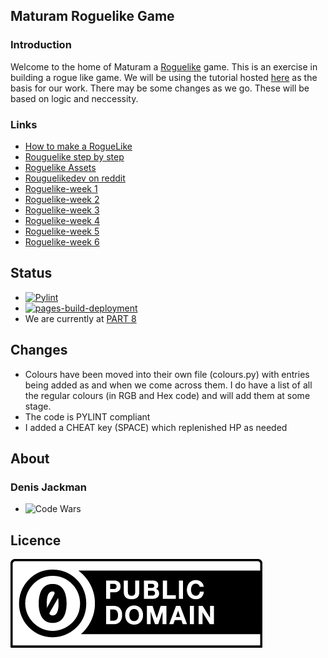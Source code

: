 ## Maturam Roguelike Game
### Introduction
Welcome to the home of Maturam a [Roguelike](https://en.wikipedia.org/wiki/Roguelike) game. This is an exercise in building a rogue like game. We will be using the tutorial hosted [here](https://rogueliketutorials.com/tutorials/tcod/v2/) as the basis for our work. There may be some changes as we go. These will be based on logic and neccessity.

### Links
* [How to make a RogueLike](https://www.gridsagegames.com/blog/2018/10/how-to-make-a-roguelike/)
* [Rouguelike step by step](https://rogueliketutorials.com/tutorials/tcod/v2/)
* [Roguelike Assets](https://www.kenney.nl/)
* [Rouguelikedev on reddit](https://www.reddit.com/r/roguelikedev/)
* [Roguelike-week 1](https://www.reddit.com/r/roguelikedev/comments/vhfsda/roguelikedev_does_the_complete_roguelike_tutorial/)
* [Roguelike-week 2](https://www.reddit.com/r/roguelikedev/comments/vrnoay/roguelikedev_does_the_complete_roguelike_tutorial/)
* [Roguelike-week 3](https://www.reddit.com/r/roguelikedev/comments/vx0cgm/roguelikedev_does_the_complete_roguelike_tutorial/)
* [Roguelike-week 4](https://www.reddit.com/r/roguelikedev/comments/w2c8t8/roguelikedev_does_the_complete_roguelike_tutorial/)
* [Roguelike-week 5](https://www.reddit.com/r/roguelikedev/comments/w8c6jo/roguelikedev_does_the_complete_roguelike_tutorial/)
* [Roguelike-week 6](https://www.reddit.com/r/roguelikedev/comments/wdyzvc/week_6_parts_10_11_saveload_and_leveling_up/)


## Status
* [![Pylint](https://github.com/denisjackman/Maturam/actions/workflows/pylint.yml/badge.svg)](https://github.com/denisjackman/Maturam/actions/workflows/pylint.yml)
* [![pages-build-deployment](https://github.com/denisjackman/Maturam/actions/workflows/pages/pages-build-deployment/badge.svg)](https://github.com/denisjackman/Maturam/actions/workflows/pages/pages-build-deployment)
* We are currently at [PART 8](https://rogueliketutorials.com/tutorials/tcod/v2/part-8/)

## Changes
* Colours have been moved into their own file (colours.py) with entries being added as and when we come across them. I do have a list of all the regular colours (in RGB and Hex code) and will add them at some stage.
* The code is PYLINT compliant
* I added a CHEAT key (SPACE) which replenished HP as needed

## About
### Denis Jackman
* ![Code Wars](https://www.codewars.com/users/denisjackman/badges/large)

## Licence
![Creative Commons](cc-zero.png)
